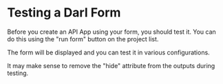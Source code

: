 ﻿Testing a Darl Form
=====


Before you create an API App using your form, you should test it.
You can do this using the "run form" button on the project list.

The form will be displayed and you can test it in various configurations.

It may make sense to remove the "hide" attribute from the outputs during testing.
